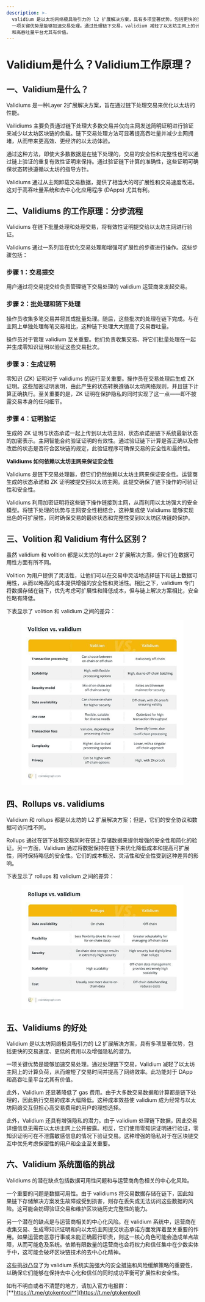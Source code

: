 ```yaml
---
description: >-
  validium 是以太坊网络极具吸引力的 l2 扩展解决方案，具有多项显著优势，包括更快的交易速度、更低的费用以及增强隐私的潜力。
  一项关键优势是能够加速交易处理。通过处理链下交易，validium 减轻了以太坊主网上的计算负荷，从而缩短了交易时间并提高了网络效率。此功能对于 dapp
  和高吞吐量平台尤其有价值。
---
```


# Validium是什么？Validium工作原理？

## 一、Validium是什么？

Validiums 是一种Layer 2扩展解决方案，旨在通过链下处理交易来优化以太坊的性能。

Vailidiums 主要负责通过链下处理大多数交易并仅向主网发送简明证明进行验证来减少以太坊区块链的负载。链下交易处理方法可显著提高吞吐量并减少主网拥堵，从而带来更高效、更经济的以太坊体验。

通过这种方法，即使大多数数据是在链下处理的，交易的安全性和完整性也可以通过链上验证的重复有效性证明来保持。通过验证链下计算的准确性，这些证明可确保状态转换遵循以太坊的指导方针。

Validiums 通过从主网卸载交易数据，提供了相当大的可扩展性和交易速度改进。这对于高吞吐量系统和去中心化应用程序 (DApps) 尤其有利。

## 二、Validiums 的工作原理：分步流程

Validiums 在链下批量处理和处理交易，将有效性证明提交给以太坊主网进行验证。

Validiums 通过一系列旨在优化交易处理和增强可扩展性的步骤进行操作。这些步骤包括：

### 步骤 1：交易提交

用户通过将交易提交给负责管理链下交易处理的 validium 运营商来发起交易。

### 步骤 2：批处理和链下处理

操作员收集多笔交易并将其成批量处理。随后，这些批次的处理在链下完成。与在主网上单独处理每笔交易相比，这种链下处理大大提高了交易吞吐量。

操作员对于管理 validium 至关重要。他们负责收集交易、将它们批量处理在一起并生成零知识证明以验证这些交易批次。

### 步骤 3：生成证明

零知识 (ZK) 证明对于 validiums 的运行至关重要。操作员在交易处理后生成 ZK 证明。这些加密证明表明，由此产生的状态转换遵循以太坊网络规则，并且链下计算正确执行。至关重要的是，ZK 证明在保护隐私的同时实现了这一点——即不披露交易本身的任何细节。

### 步骤 4：证明验证

生成的 ZK 证明与状态承诺一起上传到以太坊主网，状态承诺是链下系统最新状态的加密表示。主网智能合约验证证明的有效性。通过验证链下计算是否正确以及修改后的状态是否符合区块链的规定，此验证程序可确保交易的安全性和最终性。

**Validiums 如何依赖以太坊主网来保证安全性**

Validiums 是链下交易处理器，但它们仍然依赖以太坊主网来保证安全性。运营商生成的状态承诺和 ZK 证明被提交回以太坊主网。此提交确保了链下操作的可验证性和安全性。

Validiums 利用加密证明将这些链下操作链接到主网，从而利用以太坊强大的安全模型。将链下处理的优势与主网安全性相结合，这种集成使 Validiums 能够实现出色的可扩展性，同时确保交易的最终状态和完整性受到以太坊区块链的保护。

## 三、Volition 和 Validium 有什么区别？

虽然 validium 和 volition 都是以太坊的Layer 2 扩展解决方案，但它们在数据可用性方面有所不同。

Volition 为用户提供了灵活性，让他们可以在交易中灵活地选择链下和链上数据可用性，从而以略高的成本提供增强的安全性和灵活性。相比之下，validium 专门将数据存储在链下，优先考虑可扩展性和降低成本，但与链上解决方案相比，安全性略有降低。

下表显示了 volition 和 validium 之间的差异：

<figure><img src="../../.gitbook/assets/171836522087131 (3).jpg" alt=""><figcaption></figcaption></figure>

## 四、Rollups vs. validiums

Validium 和 rollups 都是以太坊的 L2 扩展解决方案；但是，它们的安全协议和数据可访问性不同。

Rollups 通过在链下处理交易同时在链上存储数据来提供增强的安全性和简化的验证。另一方面，Validium 通过将数据保持在链下来优化降低成本和提高可扩展性，同时保持略低的安全性。它们的成本概况、灵活性和安全性受到这种差异的影响。

下表显示了 rollups 和 validium 之间的差异：

<figure><img src="../../.gitbook/assets/171836522087131 (4).jpg" alt=""><figcaption></figcaption></figure>

## 五、Validiums 的好处

Validium 是以太坊网络极具吸引力的 L2 扩展解决方案，具有多项显著优势，包括更快的交易速度、更低的费用以及增强隐私的潜力。

一项关键优势是能够加速交易处理。通过处理链下交易，Validium 减轻了以太坊主网上的计算负荷，从而缩短了交易时间并提高了网络效率。此功能对于 DApp 和高吞吐量平台尤其有价值。

此外，Validium 还显著降低了 gas 费用。由于大多数交易数据和计算都是链下处理的，因此执行交易的成本大幅降低。这种成本效益使 validium 成为经常与以太坊网络交互但担心高交易费用的用户的理想选择。

此外，Validium 还具有增强隐私的潜力。由于 validium 处理链下数据，因此交易详细信息无需在以太坊主网上公开披露。相反，它们使用零知识证明进行验证，零知识证明可在不泄露敏感信息的情况下验证交易。这种增强的隐私对于在区块链交互中优先考虑保密性的用户和企业至关重要。

## 六、Validium 系统面临的挑战

Validiums 的潜在缺点包括数据可用性问题和与运营商角色相关的中心化风险。

一个重要的问题是数据可用性。由于 validiums 将交易数据存储在链下，因此如果链下存储解决方案发生故障或受到损害，则存在丢失或无法访问这些数据的风险。这可能会妨碍验证交易和维护区块链历史完整性的能力。

另一个潜在的缺点是与运营商相关的中心化风险。在 validium 系统中，运营商在收集交易、生成零知识证明和向以太坊主网提交状态承诺方面发挥着至关重要的作用。如果运营商恶意行事或未能正确履行职责，则这一核心角色可能会造成单点故障，从而可能危及系统。依赖有限数量的运营商也会将权力和信任集中在少数实体手中，这可能会破坏区块链技术的去中心化精神。

这些挑战凸显了为 validium 系统实施强大的安全措施和风险缓解策略的重要性，以确保它们能够在保持去中心化和信任的同时成功平衡可扩展性和安全性。

如有不明白或者不清楚的地方，请加入官方电报群：[**https://t.me/gtokentool**](https://t.me/gtokentool)
